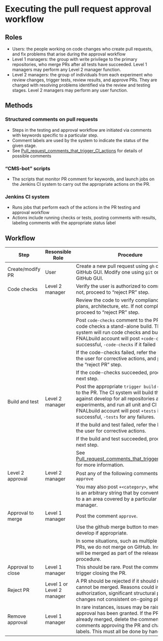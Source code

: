 # Executing the pull request approval workflow

## Roles

-   Users: the people working on code changes who create pull requests, and fix problems that arise during the approval workflow
-   Level 1 managers: the group with write privilege to the primary repositories, who merge PRs after all tests have succeeded. Level 1 managers may perform any Level 2 manager function.
-   Level 2 managers: the group of individuals from each experiment who review changes, trigger tests, review results, and approve PRs. They are charged with resolving problems identified via the review and testing stages. Level 2 managers may perform any user function.

## Methods

### Structured comments on pull requests

-   Steps in the testing and approval workflow are initiated via comments with keywords specific to a particular step.
-   Comment labels are used by the system to indicate the status of the given stage.
-   See [Pull_request_comments_that_trigger_CI_actions](Pull_request_comments_that_trigger_CI_actions) for details of possible comments

### “CMS-bot” scripts

-   The scripts that monitor PR comment for keywords, and launch jobs on the Jenkins CI system to carry out the appropriate actions on the PR.

### Jenkins CI system

-   Runs jobs that perform each of the actions in the PR testing and approval workflow
-   Actions include running checks or tests, posting comments with results, labeling comments with the appropriate status label

## Workflow

| Step   | Resonsible Role | Procedure        |
|-------------------|--------------------|---------------------------------------------------------------------------------------|
| Create/modify PR | User | Create a new pull request using `gh` or the GitHub GUI. Modify one using `git` or the GitHub GUI. |
| Code checks | Level 2 manager |  Verify the user is authorized to commit code. If not, proceed to “reject PR” step. | 
|  |  |  Review the code to verify compliance with plans, architecture, etc. If not compliant, proceed to “reject PR” step. |
|  |  | Post `code-checks` comment to the PR to launch code checks a stand-alone build. The CI system will run code checks and build.The FNALbuild account will post `+code-checks` if successful, `-code-checks` if it failed |
|  |  |  If the code-checks failed, refer the PR back to the user for corrective actions, and proceed to the “reject PR” step. |
|  |  |  If the code-checks succeeded, proceed to the next step. |
| Build and test | Level 2 manager | Post the appropriate `trigger build` comment to the PR.   The CI system will build the code against develop for all repositories and experiments, and run all unit and CI tests.  The FNALbuild account will post `+tests` if successful, `-tests` for any failures. |
|  |  | If the build and test failed, refer the PR back to the user for corrective actions. |
|  |  | If the build and test succeeded, proceed to the next step. |
|  |  | See [Pull_request_comments_that_trigger_CI_actions](Pull_request_comments_that_trigger_CI_actions) for more information. |
| Level 2 approval | Level 2 manager |  Post any of the following comments: `+1` or `approve`  |
|  |  | You may also post `+<category>`, where `category` is an arbitrary string that by convention refers to a an area covered by a particular Level 2 manager. | 
| Approval to merge | Level 1 manager | Post the comment `approve`. | 
|  |  | Use the github merge button to merge with develop if appropriate. | 
|  |  | In some situations, such as multiple related PRs, we do not merge on GitHub.  Instead, they will be merged as part of the release procedure. | 
| Approval to close | Level 1 manager |  This should be rare.  Post the comment `close` to trigger closing the PR. | 
| Reject PR | Level 1 or Level 2 manager | A PR should be rejected if it should not or cannot be merged. Reasons could include no authorization, significant structural problems, changes not consistent on-going plans, etc. | 
| Remove approval | Level 1 manager | In rare instances, issues may be raised after approval has been granted. If the PR is not already merged, delete the comment or comments approving the PR and change the labels. This must all be done by hand. | 

